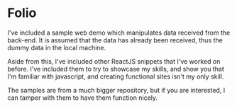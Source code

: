 # Folio
I've included a sample web demo which manipulates data received from the back-end. It is assumed that the data has already been received, thus the dummy data in the local machine. 

Aside from this, I've included other ReactJS snippets that I've worked on before. I've included them to try to showcase my skills, and show you that I'm familiar with javascript, and creating functional sites isn't my only skill.

The samples are from a much bigger repository, but if you are interested, I can tamper with them to have them function nicely.
